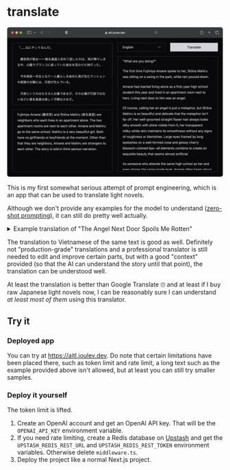 # translate

![Demo](./demo.png)

This is my first somewhat serious attempt of prompt engineering, which is an app that can be used to translate light novels.

Although we don't provide any examples for the model to understand ([zero-shot prompting](https://www.promptingguide.ai/techniques/zeroshot)), it can still do pretty well actually.

<details>
<summary>Example translation of "The Angel Next Door Spoils Me Rotten"</summary>

### Original text

The very first lines of the light novel, volume 1, in Japanese.

### Provided context

> Fujimiya Amane (藤宮周) and Shiina Mahiru (椎名真昼) are neighbors who each lives in an apartment alone. The two apartment rooms are next to each other. Amane and Mahiru go to the same school. Mahiru is a very beautiful girl. Both have no girlfriends or boyfriends at the moment. Other than that they are neighbors, Amane and Mahiru are strangers to each other. The story is told in third-person narration.

### Translated content

Original text in Japanese &copy; 佐伯さん, はねこと, SB Creative Corp. English text are completely AI translation.

> "...What are you doing?"
>
> The first time Fujimiya Amane spoke to her, Shiina Mahiru was sitting on a swing in the park, amidst pouring rain.
>
> Amane had started living alone as a first-year high school student this year, and his apartment room was right next to Mahiru's. An angel lived there.
>
> Of course, calling her an angel was just a metaphor, but Mahiru's beauty and delicacy were no joke.
>
> Her well-maintained straight ash-colored hair always looked silky smooth and shiny. Her translucent milky-white skin had a smoothness that knew no roughness or blemishes. She boasted delicate beauty with all the elements of long eyelashes framing her large eyes lined with a well-shaped nose bridge and glossy cherry-colored lips.
>
> Being in the same high school as her, and even in the same grade level, Amane often heard about Mahiru's reputation as an academically talented beauty.
>
> In fact, she always ranked first on exams and excelled in physical education classes like an ace player. Although Amane didn't know much since they were in different classes, if rumors were true then she might be close to being perfect herself.
>
> There seemed to be no visible flaws; she was beautiful both in appearance and academic performance. And yet she remained humble without arrogance or shyness—a personality that could easily make someone popular among others.
>
> With such a beautiful girl living next door, it must have been an envy-inducing situation for some boys indeed.
>
> However, Amane had no intention of getting involved with her romantically or otherwise.
>
> Of course, Mahiru appeared attractive even to him.
>
> But he simply saw himself as just neighbors—nothing more—and he had neither the opportunity nor any intention of interacting with her anyway.
> If he did get involved with her somehow, he would surely attract jealousy from other boys. Besides, if simply living next door was enough to become friends, then the boys who fell in love with her wouldn't have had any trouble either.
>
> Furthermore, it didn't necessarily mean that being attractive as a person of the opposite sex and having romantic feelings for someone would always lead to a relationship. For Amane, Mahiru was just a beautiful girl to admire from afar.
>
> So he had no expectations of developing any sweet or sour relationships and thus had no intention of getting involved or even making contact with her just because they were neighbors.
>
> Therefore, when he saw her standing alone in the rain without an umbrella looking lost, he couldn't help but give her a suspicious look as if she were some kind of intruder.
>
> Despite it being raining heavily enough for everyone else to hurry straight home without taking detours, she sat on the swing all by herself at the park located between school and their apartment building.
> (What is she doing out here in the rain?)
>
> The sky was dim due to thick gray clouds blocking sunlight since morning. The rain made visibility poor, but one could immediately recognize her with that distinctive ash-colored hair and school uniform.
>
> He couldn't understand why she wasn't using an umbrella and instead allowed herself to get wet like this.
> It didn't seem like she was waiting for anyone either; she didn't seem bothered by getting wet as she absentmindedly looked somewhere else.
> Her slightly raised face lacked color due to its naturally pale complexion—it even appeared somewhat bluish-white.
> She seemed prone to catching a cold quickly under such conditions. And yet Mahiru quietly stayed there without intending to go back inside—maybe it's something she preferred doing on her own? It might not be appropriate for others to interfere.
>
> Thinking so, Amane scratched his head while trying to slip past beside the park—then suddenly noticed that Mahiru's face looked distorted as if about to cry. He couldn't help but feel a pang of conscience.
> It's not like he wanted to get involved with her or anything; it was simply that leaving someone with such a face alone made him feel somewhat guilty, nothing more.
>
> "...What are you doing?"
>
> He tried to sound as nonchalant as possible, meaning no ill intentions. Mahiru shook her long hair that seemed heavy with moisture and turned towards him.
> Her beautiful face remained unchanged.
>
> Even though she was wet from the rain, her radiance didn't diminish at all. If anything, the rain became a prop that highlighted her face even more—she truly was an attractive woman who could make water drip off her.
>
> Her double eyelids opened wide as she looked at him.
>
> At least Mahiru recognized Amane as her neighbor. They occasionally passed each other in the morning after all.
> However, being suddenly spoken to by someone she had never interacted with before and having contact initiated by a complete stranger caused a slight hint of caution to appear in her caramel-colored eyes.
>
> "Mr. Fujimiya... Do you need something from me?"
>
> Ah, so she remembered his last name—a strange feeling washed over him—but at the same time, he sensed that this would probably only reinforce her wariness rather than ease it.
> Certainly, if someone were approached by another person they barely knew—even if not entirely unfamiliar—it made sense for them to be on guard.
>
> Perhaps she just didn't want much involvement with people of the opposite sex either? It seemed like boys from both upper and lower grades at school often confessed their feelings or approached Mahiru; maybe Amane came across as having ulterior motives too?

</details>

The translation to Vietnamese of the same text is good as well. Definitely not "production-grade" translations and a professional translator is still needed to edit and improve certain parts, but with a good "context" provided (so that the AI can understand the story until that point), the translation can be understood well.

At least the translation is better than Google Translate 🙄 and at least if I buy raw Japanese light novels now, I can be reasonably sure I can understand _at least most of them_ using this translator.

## Try it

### Deployed app

You can try at https://aitl.joulev.dev. Do note that certain limitations have been placed there, such as token limit and rate limit, a long text such as the example provided above isn't allowed, but at least you can still try smaller samples.

### Deploy it yourself

The token limit is lifted.

1. Create an OpenAI account and get an OpenAI API key. That will be the `OPENAI_API_KEY` environment variable.
2. If you need rate limiting, create a Redis database on [Upstash](https://upstash.com/) and get the `UPSTASH_REDIS_REST_URL` and `UPSTASH_REDIS_REST_TOKEN` environment variables. Otherwise delete `middleware.ts`.
3. Deploy the project like a normal Next.js project.
